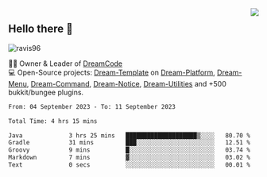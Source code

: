 <img align='right' src="https://github-readme-stats.vercel.app/api?username=Ravis96&show_icons=true">

## Hello there 👋
<p align="left"> <img src="https://komarev.com/ghpvc/?username=ravis96&label=Profile%20views&color=0e75b6&style=flat" alt="ravis96" /> </p>

👨‍💻 Owner & Leader of [DreamCode](https://github.com/DreamPoland) <br>
💻 Open-Source projects: [Dream-Template](https://github.com/DreamPoland/dream-template) on [Dream-Platform](https://github.com/DreamPoland/dream-platform), [Dream-Menu](https://github.com/DreamPoland/dream-menu), [Dream-Command](https://github.com/DreamPoland/dream-command), [Dream-Notice](https://github.com/DreamPoland/dream-notice), [Dream-Utilities](https://github.com/DreamPoland/dream-utilities) and +500 bukkit/bungee plugins.

<!--START_SECTION:waka-->

```txt
From: 04 September 2023 - To: 11 September 2023

Total Time: 4 hrs 15 mins

Java             3 hrs 25 mins   ████████████████████▒░░░░   80.70 %
Gradle           31 mins         ███░░░░░░░░░░░░░░░░░░░░░░   12.51 %
Groovy           9 mins          █░░░░░░░░░░░░░░░░░░░░░░░░   03.74 %
Markdown         7 mins          ▓░░░░░░░░░░░░░░░░░░░░░░░░   03.02 %
Text             0 secs          ░░░░░░░░░░░░░░░░░░░░░░░░░   00.01 %
```

<!--END_SECTION:waka-->
